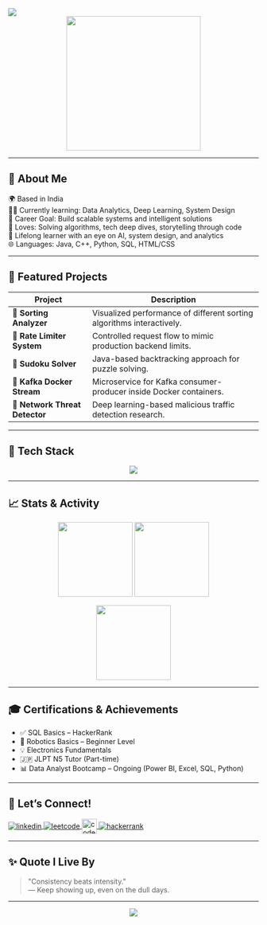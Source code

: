 <img src="https://readme-typing-svg.herokuapp.com?font=Fira+Code&size=24&pause=1000&color=00F7FF&center=true&vCenter=true&width=440&lines=Hey+there!+I'm+Hari+👋;Tech+Explorer;Problem+Solver" />

<div align="center">
  <img src="https://media.giphy.com/media/qgQUggAC3Pfv687qPC/giphy.gif" width="270" />
</div>

---

## 🚀 About Me

🌍 Based in India  
👨‍💻 Currently learning: Data Analytics, Deep Learning, System Design  
🎯 Career Goal: Build scalable systems and intelligent solutions  
🧠 Loves: Solving algorithms, tech deep dives, storytelling through code  
🌱 Lifelong learner with an eye on AI, system design, and analytics  
🌐 Languages: Java, C++, Python, SQL, HTML/CSS

---

## 💼 Featured Projects

| Project | Description |
|--------|-------------|
| 🔎 **Sorting Analyzer** | Visualized performance of different sorting algorithms interactively. |
| 🧠 **Rate Limiter System** | Controlled request flow to mimic production backend limits. |
| 🧩 **Sudoku Solver** | Java-based backtracking approach for puzzle solving. |
| 🔁 **Kafka Docker Stream** | Microservice for Kafka consumer-producer inside Docker containers. |
| 🔐 **Network Threat Detector** | Deep learning-based malicious traffic detection research. |

---

## 🎯 Tech Stack

<p align="center">
  <img src="https://skillicons.dev/icons?i=java,cpp,python,html,css,js,mysql,git,github,docker,kafka,postman,vscode,linux,powerbi" />
</p>

---

## 📈 Stats & Activity

<p align="center">
  <img src="https://github-readme-stats.vercel.app/api?username=hari-core&show_icons=true&theme=tokyonight&hide_title=true&hide_rank=false&hide_border=true" height="150"/>
  <img src="https://github-readme-streak-stats.herokuapp.com?user=hari-core&theme=tokyonight&hide_border=true" height="150"/>
</p>
<p align="center">
  <img src="https://github-readme-stats.vercel.app/api/top-langs/?username=hari-core&layout=compact&theme=tokyonight&hide_border=true" height="150"/>
</p>

---

## 🎓 Certifications & Achievements

- ✅ SQL Basics – HackerRank  
- 🤖 Robotics Basics – Beginner Level  
- 💡 Electronics Fundamentals  
- 🇯🇵 JLPT N5 Tutor (Part-time)  
- 📊 Data Analyst Bootcamp – Ongoing (Power BI, Excel, SQL, Python)

---

## 🤝 Let’s Connect!

<p align="left">
  <a href="https://linkedin.com/in/harikrishnanh07" target="_blank">
    <img align="center" src="https://skillicons.dev/icons?i=linkedin" alt="linkedin" />
  </a>
  <a href="https://www.leetcode.com/hari_hkh" target="_blank">
    <img align="center" src="https://skillicons.dev/icons?i=leetcode" alt="leetcode" />
  </a>
  <a href="https://www.codechef.com/users/hari_hkh" target="_blank">
    <img align="center" src="https://cdn.jsdelivr.net/npm/simple-icons@3.1.0/icons/codechef.svg" height="30" width="30" alt="codechef" />
  </a>
  <a href="https://www.hackerrank.com/harikrishnan_h21" target="_blank">
    <img align="center" src="https://skillicons.dev/icons?i=hackerrank" alt="hackerrank" />
  </a>
</p>

---

## ✨ Quote I Live By

> "Consistency beats intensity."  
> — Keep showing up, even on the dull days.

---

<p align="center">
  <img src="https://github-profile-trophy.vercel.app/?username=hari-core&theme=darkhub&column=6&margin-w=5&no-frame=true"/>
</p>
